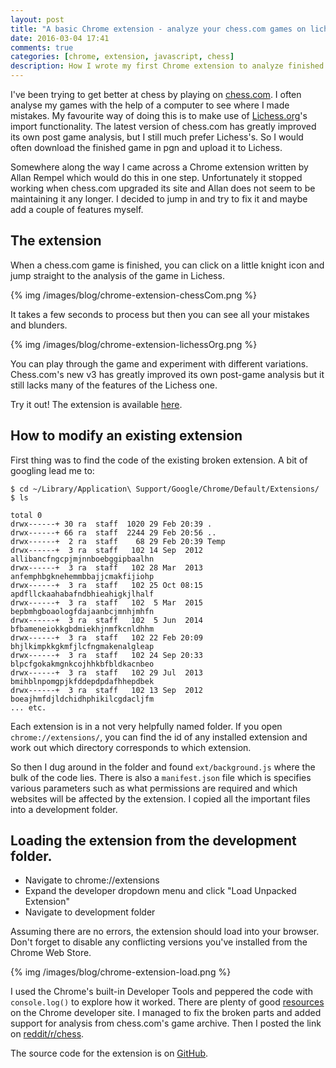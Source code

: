 ```yaml
---
layout: post
title: "A basic Chrome extension - analyze your chess.com games on lichess.org"
date: 2016-03-04 17:41
comments: true
categories: [chrome, extension, javascript, chess]
description: How I wrote my first Chrome extension to analyze finished chess.com games on lichess.org.
---
```

I've been trying to get better at chess by playing on [chess.com](http://www.chess.com). I often analyse my games with the help of a computer to see where I made mistakes. My favourite way of doing this is to make use of [Lichess.org](http://lichess.org)'s import functionality. The latest version of chess.com has greatly improved its own post game analysis, but I still much prefer Lichess's. So I would often download the finished game in pgn and upload it to Lichess.

Somewhere along the way I came across a Chrome extension written by Allan Rempel which would do this in one step. Unfortunately it stopped working when chess.com upgraded its site and Allan does not seem to be maintaining it any longer. I decided to jump in and try to fix it and maybe add a couple of features myself.

## The extension ##

When a chess.com game is finished, you can click on a little knight icon and jump straight to the analysis of the game in Lichess.

{% img /images/blog/chrome-extension-chessCom.png %}

It takes a few seconds to process but then you can see all your mistakes and blunders.

{% img /images/blog/chrome-extension-lichessOrg.png %}

You can play through the game and experiment with different variations. Chess.com's new v3 has greatly improved its own post-game analysis but it still lacks many of the features of the Lichess one.

Try it out! The extension is available [here](https://chrome.google.com/webstore/detail/chesscom-v3-analysis/bhjlkimpkkgkmfjlcfngmakenalgleap).

## How to modify an existing extension ##

First thing was to find the code of the existing broken extension. A bit of googling lead me to:

    $ cd ~/Library/Application\ Support/Google/Chrome/Default/Extensions/
    $ ls
    
    total 0
    drwx------+ 30 ra  staff  1020 29 Feb 20:39 .
    drwx------+ 66 ra  staff  2244 29 Feb 20:56 ..
    drwx------+  2 ra  staff    68 29 Feb 20:39 Temp
    drwx------+  3 ra  staff   102 14 Sep  2012 allibancfngcpjmjnnboebggipbaalhn
    drwx------+  3 ra  staff   102 28 Mar  2013 anfemphbgknehemmbbajjcmakfijiohp
    drwx------+  3 ra  staff   102 25 Oct 08:15 apdfllckaahabafndbhieahigkjlhalf
    drwx------+  3 ra  staff   102  5 Mar  2015 bepbmhgboaologfdajaanbcjmnhjmhfn
    drwx------+  3 ra  staff   102  5 Jun  2014 bfbameneiokkgbdmiekhjnmfkcnldhhm
    drwx------+  3 ra  staff   102 22 Feb 20:09 bhjlkimpkkgkmfjlcfngmakenalgleap
    drwx------+  3 ra  staff   102 24 Sep 20:33 blpcfgokakmgnkcojhhkbfbldkacnbeo
    drwx------+  3 ra  staff   102 29 Jul  2013 bmihblnpomgpjkfddepdpdafhhepdbek
    drwx------+  3 ra  staff   102 13 Sep  2012 boeajhmfdjldchidhphikilcgdacljfm
    ... etc.
    
Each extension is in a not very helpfully named folder. If you open `chrome://extensions/`, you can find the id of any installed extension and work out which directory corresponds to which extension.
 
So then I dug around in the folder and found `ext/background.js` where the bulk of the code lies. There is also a `manifest.json` file which is specifies various parameters such as what permissions are required and which websites will be affected by the extension. I copied all the important files into a development folder.

## Loading the extension from the development folder. ##

* Navigate to chrome://extensions
* Expand the developer dropdown menu and click "Load Unpacked Extension"
* Navigate to development folder

Assuming there are no errors, the extension should load into your browser. Don't forget to disable any conflicting versions you've installed from the Chrome Web Store.

{% img /images/blog/chrome-extension-load.png %}

I used the Chrome's built-in Developer Tools and peppered the code with `console.log()` to explore how it worked. There are plenty of good [resources](https://developer.chrome.com/extensions/tut_debugging) on the Chrome developer site. I managed to fix the broken parts and added support for analysis from chess.com's game archive. Then I posted the link on [reddit/r/chess](https://redd.it/47cdew).

The source code for the extension is on [GitHub](https://github.com/ZeroSharp/Chess.com_Analysis_Chrome_extension).
